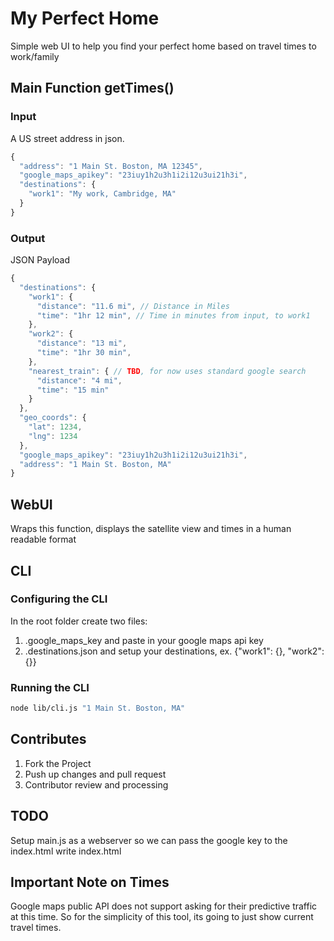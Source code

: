 # My Perfect Home
Simple web UI to help you find your perfect home based on travel times to work/family

## Main Function getTimes()
### Input
A US street address in json.
```javascript
{
  "address": "1 Main St. Boston, MA 12345",
  "google_maps_apikey": "23iuy1h2u3h1i2i12u3ui21h3i",
  "destinations": {
    "work1": "My work, Cambridge, MA"
  }
}
```

### Output
JSON Payload
```javascript
{
  "destinations": {
    "work1": {
      "distance": "11.6 mi", // Distance in Miles
      "time": "1hr 12 min", // Time in minutes from input, to work1
    },
    "work2": {
      "distance": "13 mi",
      "time": "1hr 30 min",
    },
    "nearest_train": { // TBD, for now uses standard google search
      "distance": "4 mi",
      "time": "15 min"
    }
  },
  "geo_coords": {
    "lat": 1234,
    "lng": 1234
  },
  "google_maps_apikey": "23iuy1h2u3h1i2i12u3ui21h3i",
  "address": "1 Main St. Boston, MA"
}
```

## WebUI
Wraps this function, displays the satellite view and times in a human readable format

## CLI
### Configuring the CLI
In the root folder create two files:
1. .google_maps_key and paste in your google maps api key
2. .destinations.json and setup your destinations, ex. {"work1": {}, "work2":{}}

### Running the CLI
```bash
node lib/cli.js "1 Main St. Boston, MA"
```

## Contributes
1. Fork the Project
2. Push up changes and pull request
3. Contributor review and processing

## TODO
Setup main.js as a webserver so we can pass the google key to the index.html
write index.html

## Important Note on Times
Google maps public API does not support asking for their predictive traffic at this time. So for the simplicity of this tool, its going to just show current travel times.
